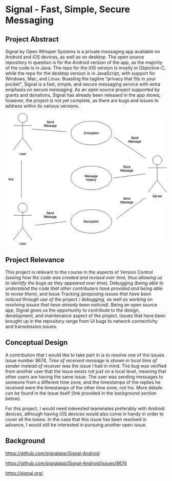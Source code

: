 # Signal - Fast, Simple, Secure Messaging

## Project Abstract
Signal by Open Whisper Systems is a private messaging app available on Android and iOS devices, as well as on desktop. The open source repository in question is for the Android version of the app, as the majority of the code is in Java. The repo for the iOS version is mostly in Objective-C, while the repo for the desktop version is in JavaScript, with support for Windows, Mac, and Linux. Boasting the tagline "privacy that fits in your pocket", Signal is a fast, simple, and secure messaging service with extra emphasis on secure messaging. As an open source project supported by grants and donations, Signal has already been released in the app stores; however, the project is not yet complete, as there are bugs and issues to address within its various versions.

![Use Case Image](JedCainglet_Signal.png)

## Project Relevance
This project is relevant to the course in the aspects of Version Control _(seeing how the code was created and revised over time, thus allowing us to identify the bugs as they appeared over time)_, Debugging _(being able to understand the code that other contributers have provided and being able to revise them)_, and Issue Tracking _(proposing issues that have been noticed through use of the project / debugging, as well as working on resolving issues that have already been noticed)_. Being an open source app, Signal gives us the opportunity to contribute to the design, development, and maintenance aspect of the project. Issues that have been brought up in the repository range from UI bugs to network connectivity and transmission issues. 

## Conceptual Design
A contribution that I would like to take part in is to resolve one of the issues. Issue number 8674, _Time of received message is shown in local time of sender instead of receiver_ was the issue I had in mind. The bug was verified from another user that the issue exists not just on a local level, meaning that other users are having the same issue. The user was sending messages to someone from a different time zone, and the timestamps of the replies he received were the timestamps of the other time zone, not his. More details can be found in the issue itself (link provided in the background section below).

For this project, I would need interested teammates preferably with Android devices, although having iOS devices would also come in handy in order to cover all the bases. In the case that this issue has been resolved in advance, I would still be interested in pursuing another open issue.

## Background
https://github.com/signalapp/Signal-Android

https://github.com/signalapp/Signal-Android/issues/8674

https://signal.org/
